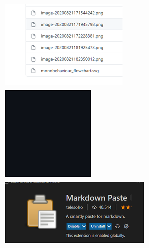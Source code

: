 ![image-20200821183010291](https://raw.githubusercontent.com/BUGyyc/myMd/master/%23.res/pic/image-20200821183010291.png)




![](../pic.res/2022-02-28-18-03-52.png)


![](../pic.res/2022-02-28-18-06-51.png)